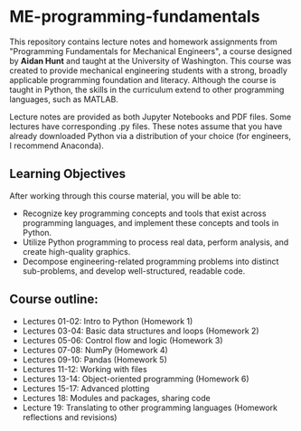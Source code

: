 # ME-programming-fundamentals
This repository contains lecture notes and homework assignments from "Programming Fundamentals for Mechanical Engineers", a course designed by **Aidan Hunt** and taught at the University of Washington. This course was created to provide mechanical engineering students with a strong, broadly applicable programming foundation and literacy. Although the course is taught in Python, the skills in the curriculum extend to other programming languages, such as MATLAB.

Lecture notes are provided as both Jupyter Notebooks and PDF files. Some lectures have corresponding .py files. These notes assume that you have already downloaded Python via a distribution of your choice (for engineers, I recommend Anaconda).

## Learning Objectives
After working through this course material, you will be able to:
- Recognize key programming concepts and tools that exist across programming languages, and implement these concepts and tools in Python.
- Utilize Python programming to process real data, perform analysis, and create high-quality graphics.
- Decompose engineering-related programming problems into distinct sub-problems, and develop well-structured, readable code.

## Course outline:
- Lectures 01-02: Intro to Python (Homework 1)
- Lectures 03-04: Basic data structures and loops (Homework 2)
- Lectures 05-06: Control flow and logic (Homework 3)
- Lectures 07-08: NumPy (Homework 4)
- Lectures 09-10: Pandas (Homework 5)
- Lectures 11-12: Working with files
- Lectures 13-14: Object-oriented programming (Homework 6)
- Lectures 15-17: Advanced plotting
- Lectures 18: Modules and packages, sharing code
- Lecture 19: Translating to other programming languages (Homework reflections and revisions)
